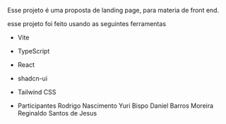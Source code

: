 Esse projeto é uma proposta de landing page, para materia de front end.

esse projeto foi feito usando as seguintes ferramentas 

- Vite
- TypeScript
- React
- shadcn-ui
- Tailwind CSS

- Participantes
Rodrigo Nascimento
Yuri Bispo
Daniel Barros Moreira
Reginaldo Santos de Jesus




